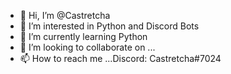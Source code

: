 - 👋 Hi, I’m @Castretcha
- 👀 I’m interested in Python and Discord Bots
- 🌱 I’m currently learning Python
- 💞️ I’m looking to collaborate on ...
- 📫 How to reach me ...Discord: Castretcha#7024

<!---
Castretcha/Castretcha is a ✨ special ✨ repository because its `README.md` (this file) appears on your GitHub profile.
You can click the Preview link to take a look at your changes.
--->
